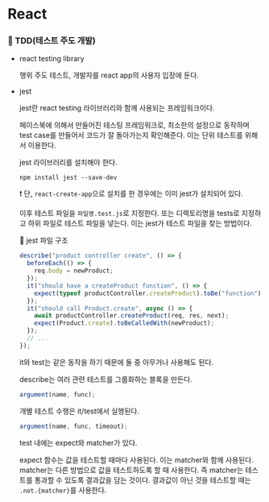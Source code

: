 # React

### 🔹 TDD(테스트 주도 개발)

- react testing library

  행위 주도 테스트, 개발자를 react app의 사용자 입장에 둔다.

- jest

  jest란 react testing 라이브러리와 함께 사용되는 프레임워크이다.

  페이스북에 의해서 만들어진 테스팅 프레임워크로, 최소한의 설정으로 동작하며 test case를 만들어서 코드가 잘 돌아가는지 확인해준다. 이는 단위 테스트를 위해서 이용한다.

  jest 라이브러리를 설치해야 한다.

  ```shell
  npm install jest --save-dev
  ```

  ❗ 단, `react-create-app`으로 설치를 한 경우에는 이미 jest가 설치되어 있다.

  이후 테스트 파일을 `파일명.test.js`로 지정한다. 또는 디렉토리명을 tests로 지정하고 하위 파일로 테스트 파일을 넣는다. 이는 jest가 테스트 파일을 찾는 방법이다.

  🔎 jest 파일 구조

  ```js
  describe("product controller create", () => {
    beforeEach(() => {
      req.body = newProduct;
    });
    it("should have a createProduct function", () => {
      expect(typeof productController.createProduct).toBe("function");
    });
    it("should call Product.create", async () => {
      await productController.createProduct(req, res, next);
      expect(Product.create).toBeCalledWith(newProduct);
    });
    // ...
  });
  ```

  it와 test는 같은 동작을 하기 때문에 둘 중 아무거나 사용해도 된다.

  describe는 여러 관련 테스트를 그룹화하는 블록을 만든다.

  ```js
  argument(name, func);
  ```

  개별 테스트 수행은 it/test에서 실행된다.

  ```js
  argument(name, func, timeout);
  ```

  test 내에는 expect와 matcher가 있다.

  expect 함수는 값을 테스트할 때마다 사용된다. 이는 matcher와 함께 사용된다.<br>
  matcher는 다른 방법으로 값을 테스트하도록 할 때 사용한다. 즉 matcher는 테스트를 통과할 수 있도록 결과값을 담는 것이다. 결과값이 아닌 것을 테스트할 때는 `.not.{matcher}`를 사용한다.
